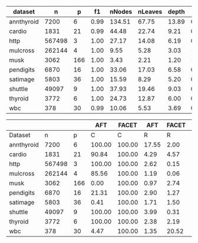 | dataset | n | p | f1 | nNodes | nLeaves | depth | Q | J |
|---------|---|---|----|--------|---------|-------|---|---|
| annthyroid | 7200 | 6 | 0.99 | 134.51 | 67.75 | 13.89 | 0.96 | 1.00 |
| cardio | 1831 | 21 | 0.99 | 44.48 | 22.74 | 9.21 | 0.87 | 0.56 |
| http | 567498 | 3 | 1.00 | 27.17 | 14.08 | 6.19 | 0.69 | 0.96 |
| mulcross | 262144 | 4 | 1.00 | 9.55 | 5.28 | 3.03 | -0.05 | 0.62 |
| musk | 3062 | 166 | 1.00 | 3.43 | 2.21 | 1.20 | -0.00 | 0.03 |
| pendigits | 6870 | 16 | 1.00 | 33.06 | 17.03 | 6.58 | 0.74 | 0.51 |
| satimage | 5803 | 36 | 1.00 | 15.59 | 8.29 | 5.20 | 0.51 | 0.13 |
| shuttle | 49097 | 9 | 1.00 | 37.93 | 19.46 | 9.03 | 0.48 | 0.75 |
| thyroid | 3772 | 6 | 1.00 | 24.73 | 12.87 | 6.00 | 0.79 | 0.77 |
| wbc | 378 | 30 | 0.99 | 10.06 | 5.53 | 3.69 | 0.43 | 0.11 |


|            |       |     | AFT    | FACET  | AFT   | FACET | AFT   | FACET | AFT   | FACET  |
| ---------- | ----- | --- | ------ | ------ | ----- | ----- | ----- | ----- | ----- | ------ |
| Dataset    | n     | p   | C      | C      | R     | R     | L     | L     | D     | D      |
| annthyroid | 7200 | 6 | 100.00 | 100.00 | 17.55 | 2.00 | 1.61 | 1.35 | 0.72 | 0.57 |
| cardio | 1831 | 21 | 90.84 | 100.00 | 4.29 | 4.57 | 1.85 | 1.47 | 8.79 | 3.22 |
| http | 567498 | 3 | 100.00 | 100.00 | 2.62 | 0.15 | 1.73 | 1.31 | 10.43 | 6.87 |
| mulcross | 262144 | 4 | 85.56 | 100.00 | 1.19 | 0.06 | 1.51 | 1.56 | 120.94 | 107.18 |
| musk | 3062 | 166 | 0.00 | 100.00 | 0.97 | 2.74 | nan | 11.04 | nan | 8.06 |
| pendigits | 6870 | 16 | 21.31 | 100.00 | 2.90 | 1.27 | 2.84 | 1.80 | 18.69 | 11.67 |
| satimage | 5803 | 36 | 0.41 | 100.00 | 1.71 | 1.50 | 1.21 | 2.48 | 3.08 | 5.48 |
| shuttle | 49097 | 9 | 100.00 | 100.00 | 3.99 | 0.31 | 1.62 | 1.33 | 0.87 | 0.55 |
| thyroid | 3772 | 6 | 100.00 | 100.00 | 2.38 | 2.19 | 2.11 | 1.73 | 4.51 | 3.04 |
| wbc | 378 | 30 | 4.47 | 100.00 | 1.35 | 20.52 | 1.26 | 2.41 | 3.71 | 4.55 |
